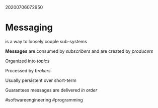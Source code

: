 20200706072950

# Messaging
is a way to loosely couple sub-systems

**Messages** are consumed by _subscribers_ and are created by _producers_

Organized into _topics_

Processed by _brokers_

Usually persistent over short-term

Guarantees messages are delivered _in order_

#softwareengineering #programming